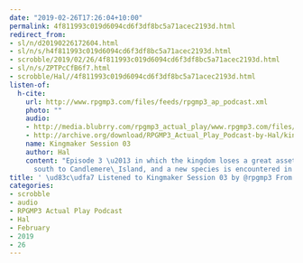 ```yaml
---
date: "2019-02-26T17:26:04+10:00"
permalink: 4f811993c019d6094cd6f3df8bc5a71acec2193d.html
redirect_from:
- sl/n/d20190226172604.html
- sl/n/s/h4f811993c019d6094cd6f3df8bc5a71acec2193d.html
- scrobble/2019/02/26/4f811993c019d6094cd6f3df8bc5a71acec2193d.html
- sl/n/s/ZPTPcCfB6f7.html
- scrobble/Hal//4f811993c019d6094cd6f3df8bc5a71acec2193d.html
listen-of:
  h-cite:
    url: http://www.rpgmp3.com/files/feeds/rpgmp3_ap_podcast.xml
    photo: ""
    audio:
    - http://media.blubrry.com/rpgmp3_actual_play/www.rpgmp3.com/files/game_recordings/Sugar_Fuelled_Gamers/kingmaker_session_03.mp3
    - http://archive.org/download/RPGMP3_Actual_Play_Podcast-by-Hal/kingmaker_session_03.mp3
    name: Kingmaker Session 03
    author: Hal
    content: "Episode 3 \u2013 in which the kingdom loses a great asset, Kaylen explores
      south to Candlemere\_Island, and a new species is encountered in the Greenbelt."
title: ' \ud83c\udfa7 Listened to Kingmaker Session 03 by @rpgmp3 From #RPGMP3ActualPlayPodcast'
categories:
- scrobble
- audio
- RPGMP3 Actual Play Podcast
- Hal
- February
- 2019
- 26
---
```

